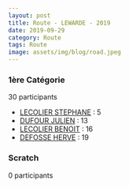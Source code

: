 ```yaml
---
layout: post
title: Route - LEWARDE - 2019
date: 2019-09-29
category: Route
tags: Route
image: assets/img/blog/road.jpeg
---
```


### 1ère Catégorie
30 participants
- [LECOLIER STEPHANE](https://teamspecializedlille.github.io/works/lecolierstephane) : 5
- [DUFOUR JULIEN](https://teamspecializedlille.github.io/works/dufourjulien) : 13
- [LECOLIER BENOIT](https://teamspecializedlille.github.io/works/lecolierbenoit) : 16
- [DEFOSSE HERVE](https://teamspecializedlille.github.io/works/defosseherve) : 19

### Scratch
0 participants
